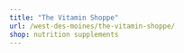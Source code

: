 ```yaml
---
title: "The Vitamin Shoppe"
url: /west-des-moines/the-vitamin-shoppe/
shop: nutrition supplements
---
```

